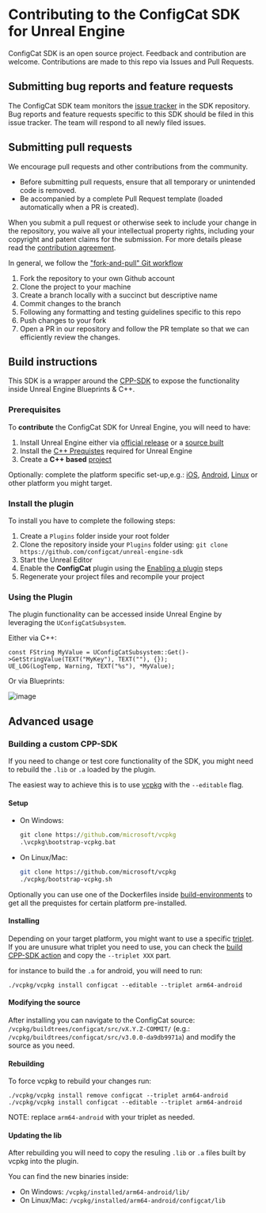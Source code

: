 # Contributing to the ConfigCat SDK for Unreal Engine

ConfigCat SDK is an open source project. Feedback and contribution are welcome. Contributions are made to this repo via Issues and Pull Requests.

## Submitting bug reports and feature requests

The ConfigCat SDK team monitors the [issue tracker](https://github.com/configcat/unreal-engine-sdk/issues) in the SDK repository. Bug reports and feature requests specific to this SDK should be filed in this issue tracker. The team will respond to all newly filed issues.

## Submitting pull requests

We encourage pull requests and other contributions from the community. 
- Before submitting pull requests, ensure that all temporary or unintended code is removed.
- Be accompanied by a complete Pull Request template (loaded automatically when a PR is created).

When you submit a pull request or otherwise seek to include your change in the repository, you waive all your intellectual property rights, including your copyright and patent claims for the submission. For more details please read the [contribution agreement](https://github.com/configcat/legal/blob/main/contribution-agreement.md).

In general, we follow the ["fork-and-pull" Git workflow](https://github.com/susam/gitpr)

1. Fork the repository to your own Github account
2. Clone the project to your machine
3. Create a branch locally with a succinct but descriptive name
4. Commit changes to the branch
5. Following any formatting and testing guidelines specific to this repo
6. Push changes to your fork
7. Open a PR in our repository and follow the PR template so that we can efficiently review the changes.

## Build instructions

This SDK is a wrapper around the [CPP-SDK](https://github.com/configcat/cpp-sdk) to expose the functionality inside Unreal Engine Blueprints & C++.

### Prerequisites

To **contribute** the ConfigCat SDK for Unreal Engine, you will need to have:
1. Install Unreal Engine either via [official release](https://docs.unrealengine.com/5.2/en-US/installing-unreal-engine/) or a [source built](https://docs.unrealengine.com/5.2/en-US/building-unreal-engine-from-source/)
1. Install the [C++ Prequistes](https://docs.unrealengine.com/5.1/en-US/setting-up-visual-studio-development-environment-for-cplusplus-projects-in-unreal-engine/) required for Unreal Engine 
1. Create a **C++ based** [project](https://docs.unrealengine.com/5.2/en-US/creating-a-new-project-in-unreal-engine/)

Optionally: complete the platform specific set-up,e.g.: [iOS](https://docs.unrealengine.com/5.0/en-US/setting-up-an-unreal-engine-project-for-ios/), [Android](https://docs.unrealengine.com/5.0/en-US/android-support-for-unreal-engine/), [Linux](https://docs.unrealengine.com/5.0/en-US/linux-game-development-in-unreal-engine/) or other platform you might target.

### Install the plugin

To install you have to complete the following steps:
1. Create a `Plugins` folder inside your root folder
1. Clone the repository inside your `Plugins` folder using: `git clone https://github.com/configcat/unreal-engine-sdk`
1. Start the Unreal Editor
1. Enable the **ConfigCat** plugin using the [Enabling a plugin](https://docs.unrealengine.com/5.1/en-US/working-with-plugins-in-unreal-engine/) steps
1. Regenerate your project files and recompile your project

### Using the Plugin

The plugin functionality can be accessed inside Unreal Engine by leveraging the `UConfigCatSubsystem`.

Either via C++: 
```
const FString MyValue = UConfigCatSubsystem::Get()->GetStringValue(TEXT("MyKey"), TEXT(""), {});
UE_LOG(LogTemp, Warning, TEXT("%s"), *MyValue);
```

Or via Blueprints:

![image](https://github.com/outoftheboxplugins/configcat-unreal/assets/21221169/acbecd4a-43b0-4829-8e3a-52ac777808c2)

## Advanced usage

### Building a custom CPP-SDK

If you need to change or test core functionality of the SDK, you might need to rebuild the `.lib` or `.a` loaded by the plugin.

The easiest way to achieve this is to use [vcpkg](https://github.com/microsoft/vcpkg) with the `--editable` flag.

#### Setup

- On Windows:
  ```cmd
  git clone https://github.com/microsoft/vcpkg
  .\vcpkg\bootstrap-vcpkg.bat
  ```

- On Linux/Mac:
  ```bash
  git clone https://github.com/microsoft/vcpkg
  ./vcpkg/bootstrap-vcpkg.sh
  ```

Optionally you can use one of the Dockerfiles inside [build-environments](https://github.com/outoftheboxplugins/configcat-unreal/tree/main/Extras/build-environments) to get all the prequistes for certain platform pre-installed.

#### Installing

Depending on your target platform, you might want to use a specific [triplet](https://learn.microsoft.com/en-us/vcpkg/users/triplets). If you are unusure what triplet you need to use, you can check the [build CPP-SDK action](https://github.com/outoftheboxplugins/configcat-unreal/blob/main/.github/workflows/update-cpp-sdk.yml) and copy the `--triplet XXX` part.


for instance to build the `.a` for android, you will need to run:

`./vcpkg/vcpkg install configcat --editable --triplet arm64-android`


#### Modifying the source

After installing you can navigate to the ConfigCat source: `/vcpkg/buildtrees/configcat/src/vX.Y.Z-COMMIT/` (e.g.: `/vcpkg/buildtrees/configcat/src/v3.0.0-da9db9971a`) and modify the source as you need.

#### Rebuilding

To force vcpkg to rebuild your changes run:
  ```
  ./vcpkg/vcpkg install remove configcat --triplet arm64-android
  ./vcpkg/vcpkg install configcat --editable --triplet arm64-android
  ```

NOTE: replace `arm64-android` with your triplet as needed.

#### Updating the lib

After rebuilding you will need to copy the resuling `.lib` or `.a` files built by vcpkg into the plugin.

You can find the new binaries inside:
- On Windows: `/vcpkg/installed/arm64-android/lib/`
- On Linux/Mac: `/vcpkg/installed/arm64-android/configcat/lib`
